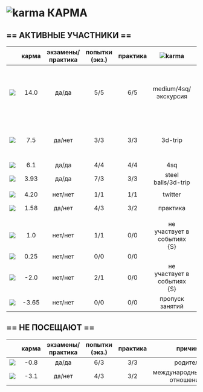   ![karma](https://github.com/soda-io/Hacks-and-Tips/blob/master/img/Karma/Karma_V3.png?raw=10) КАРМА
===
  
## == АКТИВНЫЕ УЧАСТНИКИ ==
  
|                                                                                                    |     карма     | экзамены/практика |  попытки (экз.) | практика |     ![karma](https://github.com/soda-io/Hacks-and-Tips/blob/master/img/Karma/Karma_V3.png?raw=10)    |   бейджи    |
|----------------------------------------------------------------------------------------------------|:-------------:|:-----------------:|:---------------:|:--------:|:--------:|--------------:|
| [![](https://avatars1.githubusercontent.com/u/4226210?s=40)](https://github.com/SherozKarimov)     |   14.0       |        да/да      |       5/5       |   6/5    |  medium/4sq/экскурсия   |![photo](https://github.com/soda-io/Hacks-and-Tips/blob/master/img/bages/exams.png) ![photo](https://github.com/soda-io/Hacks-and-Tips/blob/master/img/bages/praktika.png) ![photo](https://github.com/soda-io/Hacks-and-Tips/blob/master/img/bages/Foursquare.png) ![photo](https://github.com/soda-io/Hacks-and-Tips/blob/master/img/bages/Github.png) ![photo](https://github.com/soda-io/Hacks-and-Tips/blob/master/img/bages/Medium.png) ![photo](https://github.com/soda-io/Hacks-and-Tips/blob/master/img/bages/Terminal.png) ![photo](https://github.com/soda-io/Hacks-and-Tips/blob/master/img/bages/Twitter.png)    |
| [![](https://avatars0.githubusercontent.com/u/3833771?s=40)](https://github.com/PavelShalaginov)   |   7.5    |        да/нет     |       3/3       |   3/3    |  3d-trip       |![photo](https://github.com/soda-io/Hacks-and-Tips/blob/master/img/bages/exams.png) ![photo](https://github.com/soda-io/Hacks-and-Tips/blob/master/img/bages/praktika.png)  ![photo](https://github.com/soda-io/Hacks-and-Tips/blob/master/img/bages/Github.png)  ![photo](https://github.com/soda-io/Hacks-and-Tips/blob/master/img/bages/Terminal.png) ![photo](https://github.com/soda-io/Hacks-and-Tips/blob/master/img/bages/Twitter.png)     |
| [![](https://avatars2.githubusercontent.com/u/3838734?s=40)](https://github.com/MaximLoguncov)     |   6.1        |        да/да      |       4/4       |   4/4    | 4sq |       |![photo](https://github.com/soda-io/Hacks-and-Tips/blob/master/img/bages/exams.png) ![photo](https://github.com/soda-io/Hacks-and-Tips/blob/master/img/bages/praktika.png)  ![photo](https://github.com/soda-io/Hacks-and-Tips/blob/master/img/bages/Foursquare.png) ![photo](https://github.com/soda-io/Hacks-and-Tips/blob/master/img/bages/Github.png)  ![photo](https://github.com/soda-io/Hacks-and-Tips/blob/master/img/bages/Terminal.png) ![photo](https://github.com/soda-io/Hacks-and-Tips/blob/master/img/bages/Twitter.png)   |
| [![](https://avatars2.githubusercontent.com/u/5991448?s=40)](https://github.com/DmitryShiukaev)    |   3.93        |        да/да      |       7/3       |   3/3    | steel balls/3d-trip |       |![photo](https://github.com/soda-io/Hacks-and-Tips/blob/master/img/bages/exams.png) ![photo](https://github.com/soda-io/Hacks-and-Tips/blob/master/img/bages/praktika.png)  ![photo](https://github.com/soda-io/Hacks-and-Tips/blob/master/img/bages/Github.png)  ![photo](https://github.com/soda-io/Hacks-and-Tips/blob/master/img/bages/Terminal.png) ![photo](https://github.com/soda-io/Hacks-and-Tips/blob/master/img/bages/Twitter.png)      |
                   |                 |          |               |       |
| [![](https://avatars2.githubusercontent.com/u/6639503?s=40)](https://github.com/leonidprokopovich) |   4.20   |        нет/нет    |       1/1       |   1/1    |  twitter | ![photo](https://github.com/soda-io/Hacks-and-Tips/blob/master/img/bages/Twitter.png)       |
| [![](https://avatars1.githubusercontent.com/u/6498865?s=40)](https://github.com/MishaRubnicov)     |   1.58   |        да/нет     |       4/3       |   3/2    |  практика     | ![photo](https://github.com/soda-io/Hacks-and-Tips/blob/master/img/bages/Twitter.png) ![photo](https://github.com/soda-io/Hacks-and-Tips/blob/master/img/bages/Github.png)      |
|                                                                                                    |               |                   |                 |          |               |       |
| [![](https://avatars0.githubusercontent.com/u/6568321?s=40)](https://github.com/TanyaPetrova)      |  1.0   |        нет/нет    |       1/1       |   0/0    |  не участвует в событиях {S} |       |
| [![](https://avatars0.githubusercontent.com/u/6037393?s=40)](https://github.com/VictorPetukhov)    |   0.25 |        нет/нет    |       0/0       |   0/0    |  |       |
| [![](https://avatars2.githubusercontent.com/u/6450286?s=40)](https://github.com/NikitaGolub)       |  -2.0   |        нет/нет    |       2/1       |   0/0    |  не участвует в событиях {S} |       |
| [![](https://avatars0.githubusercontent.com/u/6639543?s=40)](https://github.com/EgorDergaew)       |  -3.65 |        нет/нет    |       0/0       |   0/0    | пропуск занятий |       |
  
  
  
  
## == НЕ ПОСЕЩАЮТ ==
  
|                                                                                                    |     карма     | экзамены/практика |  попытки (экз.) | практика | причина    |
|----------------------------------------------------------------------------------------------------|:-------------:|:-----------------:|:---------------:|:--------:|--------------:|
| [![](https://avatars3.githubusercontent.com/u/4639509?s=40)](https://github.com/ArtemKvadzba)      |  -0.8        |        да/да      |       6/3       |   3/3    |   родители    |
| [![](https://avatars1.githubusercontent.com/u/6061182?s=40)](https://github.com/GeorgeOvchinnikov) |  -3.1        |        да/нет     |       4/3       |   3/2    |    международные отношения     |
